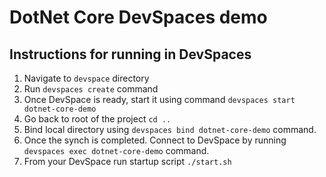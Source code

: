 # DotNet Core DevSpaces demo

## Instructions for running in DevSpaces

  1. Navigate to `devspace` directory
  2. Run `devspaces create` command
  3. Once DevSpace is ready, start it using command `devspaces start dotnet-core-demo`
  4. Go back to root of the project `cd ..`
  5. Bind local directory using `devspaces bind dotnet-core-demo` command.
  6. Once the synch is completed. Connect to DevSpace by running `devspaces exec dotnet-core-demo` command.
  7. From your DevSpace run startup script `./start.sh`
